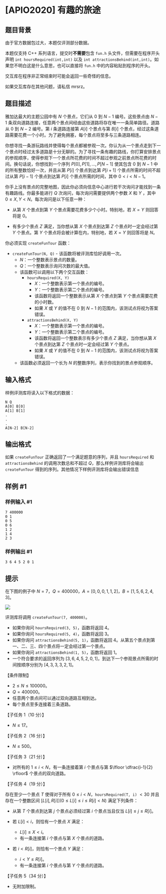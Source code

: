 # [APIO2020] 有趣的旅途

## 题目背景

由于官方数据包过大，本题仅评测部分数据。

本题仅支持 C++ 系列语言，提交时**不需要**包含 `fun.h` 头文件，但需要在程序开头声明 `int hoursRequired(int,int)` 以及 `int attractionsBehind(int,int)`。如果您不明白这是什么意思，也可以直接将 `fun.h` 中的内容粘贴到程序的开头。

交互库在程序非正常结束时可能会返回一些奇怪的信息。

如果交互库存在其他问题，请私信 mrsrz。

## 题目描述

雅加达最大的主题公园中有 $N$ 个景点，它们从 $0$ 到 $N -1$ 编号。这些景点由 $N-1$ 条双向道路连接，任意两个景点间经由这些道路将存在唯一一条简单路径。道路从 $0$ 到 $N - 2$ 编号。第 $i$ 条道路连接第 $A[i]$ 个景点与第 $B[i]$ 个景点，经过这条道路需要花费一个小时。为了避免拥塞，每个景点将至多与三条道路相连。

你想寻找一条游玩路线并使得每个景点都被参观一次。你认为从一个景点走到下一个景点时经过太多道路是十分无聊的。为了寻找一条有趣的路线，你打算安排景点的参观顺序，使得参观下一个景点所花费的时间不超过参观之前景点所花费的时间。换句话说，你想找到一个序列 $P[0], P[1],\dots, P[N - 1]$ 使其包含 $0$ 到 $N - 1$ 中的所有整数恰好一次，并且从第 $P[i]$ 个景点到达第 $P[i + 1]$ 个景点所需的时间不超过从第 $P[i - 1]$ 个景点到达第 $P[i]$ 个景点所需的时间，其中 $0 < i < N - 1$。

你手上没有景点的完整地图，因此你必须向信息中心进行若干次询问才能找到一条有趣路线。你最多能进行 $Q$ 次询问，每次询问需要提供两个参数 $X$ 和 $Y$ ，其中 $0 \leq X, Y < N$。每次询问是以下任意一种：

- 从第 $X$ 个景点到第 $Y$ 个景点需要花费多少个小时。特别地，若 $X = Y$ 则回答将是 $0$。

- 有多少个景点 $Z$ 满足，当你想从第 $X$ 个景点到达第 $Z$ 个景点时一定会经过第 $Y$ 个景点。第 $Y$ 个景点将会被计算在内，特别地，若 $X = Y$ 则回答将是 $N$。

你必须实现 `createFunTour` 函数：

- `createFunTour(N, Q)` - 该函数将被评测库恰好调用一次。
	- $N$：一个整数表示景点的数量。
	- $Q$：一个整数表示询问次数的最大值。
	- 该函数可以调用以下两个交互函数：
    	- `hoursRequired(X, Y)`
        	- $X$：一个整数表示第一个景点的编号。
			- $Y$：一个整数表示第二个景点的编号。
			- 该函数将返回一个整数表示从第 $X$ 个景点到第 $Y$ 个景点需要花费的小时数。
			- 如果 $X$ 或 $Y$ 的值不在 $0$ 到 $N - 1$ 的范围内，该测试点将视为答案错误。
		- `attractionsBehind(X, Y)`
			- $X$：一个整数表示第一个景点的编号。
            - $Y$：一个整数表示第二个景点的编号。
			- 该函数将返回一个整数表示有多少个景点 $Z$ 满足，当你想从第 $X$ 个景点到达第 $Z$ 个景点时一定会经过第 $Y$ 个景点。
			- 如果 $X$ 或 $Y$ 的值不在 $0$ 到 $N - 1$ 的范围内，该测试点将视为答案错误。
	- 该函数必须返回一个长为 $N$ 的整数序列，表示你找到的景点参观顺序。

## 输入格式

样例评测库将读入以下格式的数据：

```
N Q
A[0] B[0]
A[1] B[1]
.
.
.
A[N-2] B[N-2]
```

## 输出格式

如果 `createFunTour` 正确返回了一个满足题意的序列，并且 `hoursRequired` 和 `attractionsBehind` 的调用次数总和不超过 $Q$，那么样例评测库将会输出 `createFunTour` 得到的序列。其他情况下样例评测库将会输出错误信息

## 样例 #1

### 样例输入 #1
```
7 400000
0 1
0 5
0 6
1 2
1 4
2 3
```

### 样例输出 #1

```
3 6 4 5 2 0 1
```

## 提示

在下图的例子中 $N = 7$，$Q = 400 000$，$A = [0, 0, 0, 1, 1, 2]$，$B = [1, 5, 6, 2, 4, 3]$。

![](https://cdn.luogu.com.cn/upload/image_hosting/j8tmoxuo.png)

评测库将调用 `createFunTour(7, 400000)`。
- 如果你询问 `hoursRequired(3, 5)`，函数将返回 $4$。
- 如果你询问 `hoursRequired(5, 4)`，函数将返回 $3$。
- 如果你询问 `attractionsBehind(5, 1)`，函数将返回 $4$。从第五个景点到第一、二、三、四个景点将一定会经过第一个景点。
- 如果你询问 `attractionsBehind(1, 5)`，函数将返回 $1$。
- 一个符合要求的返回序列为 $[3, 6, 4, 5, 2, 0, 1]$，到达下一个参观景点所需的时间按顺序分别为 $[4, 3, 3, 3, 2, 1]$。

【条件限制】

- $2 \leq N \leq 100 000$。
- $Q = 400 000$。
- 任意两个景点间可以通过双向道路互相到达。
- 每个景点至多连接着三条道路。

【子任务 $1$（$10$ 分）】

- $N \leq 17$。

【子任务 $2$（$16$ 分）】

- $N \leq 500$。

【子任务 $3$（$21$ 分）】

- 对所有的 $1 \leq i < N$，有一条连接着第 $i$ 个景点与第 $\lfloor \dfrac{i-1}{2} \rfloor$
个景点的双向道路。

【子任务 $4$（$19$ 分）】

存在至少一个景点 $T$ 使得对于所有 $0 \leq i < N$，`hoursRequired(T, i)` $<30$ 并且存在一个整数区间 $[L[i], R[i]](0 \leq L[i] \leq i \leq R[i] < N)$ 满足下列条件：

- 从第 $T$ 个景点到达第 $j$ 个景点必须经过第 $i$ 个景点当且仅当 $L[i] \leq j \leq R[i]$。

- 若 $L[i] < i$，则恰有一个景点 $X$ 满足：
	- $L[i] \leq X < i$。
	- 有一条连接第 $i$ 个景点与第 $X$ 个景点的道路。   
- 若 $i < R[i]$，则恰有一个景点 $Y$ 满足：
	- $i < Y \leq R[i]$。
	- 有一条连接第 $i$ 个景点与第 $Y$ 个景点的道路。

【子任务 $5$（$34$ 分）】
- 无附加限制。
